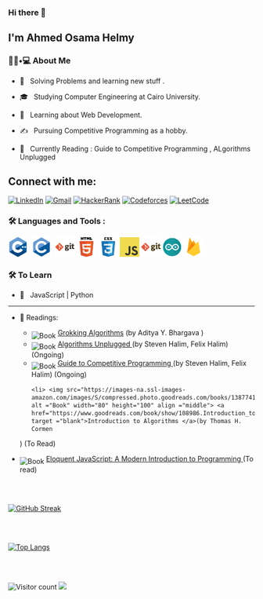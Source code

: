 ### Hi there 👋<h2> I'm Ahmed Osama Helmy</h2>

<h3> 👨🏻•💻 About Me </h3>



- 🤔 &nbsp; Solving Problems and learning new stuff .

- 🎓 &nbsp; Studying Computer Engineering at Cairo University.

- 🌱 &nbsp; Learning about Web Development.

- ✍️ &nbsp; Pursuing Competitive Programming as a hobby.

- 💬 &nbsp; Currently Reading : Guide to Competitive Programming , ALgorithms Unplugged  

##  Connect with me:

[![LinkedIn](https://img.shields.io/badge/LinkedIn-0077B5?style=for-the-badge&logo=linkedin&logoColor=white)](https://www.linkedin.com/in/ahmed-osama-helmy/)
[![Gmail](https://img.shields.io/badge/Gmail-D14836?style=for-the-badge&logo=gmail&logoColor=white)](mailto:ahmed.osama1982002@gmail.com)
[![HackerRank](https://img.shields.io/badge/-Hackerrank-2EC866?style=for-the-badge&logo=HackerRank&logoColor=white)](https://www.hackerrank.com/ahmed_os_helmy)
[![Codeforces](https://img.shields.io/badge/Codeforces-445f9d?style=for-the-badge&logo=Codeforces&logoColor=white)](https://codeforces.com/profile/linguini_)
[![LeetCode](https://img.shields.io/badge/LeetCode-000000?style=for-the-badge&logo=LeetCode&logoColor=#d16c06)](https://leetcode.com/AhmedOsama198/)
  

### :hammer_and_wrench: Languages and Tools :


<div>
  <img src="https://github.com/devicons/devicon/blob/master/icons/cplusplus/cplusplus-original.svg" title="C++" alt="C++" width="40" height="40"/>&nbsp;
  <img src="https://github.com/devicons/devicon/blob/master/icons/c/c-original.svg" title="C" alt="C" width="40" height="40"/>&nbsp;
  <img src="https://github.com/devicons/devicon/blob/master/icons/git/git-original-wordmark.svg" title="Git" **alt="Git" width="40" height="40"/>
  <code><img height="40" src="https://raw.githubusercontent.com/github/explore/80688e429a7d4ef2fca1e82350fe8e3517d3494d/topics/html/html.png"></code>
<code><img height="40" src="https://raw.githubusercontent.com/github/explore/80688e429a7d4ef2fca1e82350fe8e3517d3494d/topics/css/css.png"></code>
<code><img height="40" src="https://raw.githubusercontent.com/github/explore/80688e429a7d4ef2fca1e82350fe8e3517d3494d/topics/javascript/javascript.png"></code>
<code><img height="40" src="https://raw.githubusercontent.com/github/explore/80688e429a7d4ef2fca1e82350fe8e3517d3494d/topics/git/git.png"></code>
<code><img height="40" src="https://raw.githubusercontent.com/github/explore/80688e429a7d4ef2fca1e82350fe8e3517d3494d/topics/arduino/arduino.png"></code>
<code><img height="40" src="https://raw.githubusercontent.com/github/explore/80688e429a7d4ef2fca1e82350fe8e3517d3494d/topics/firebase/firebase.png"></code>
</div>

<h3>🛠 To Learn</h3>

- 🔧 &nbsp; JavaScript | Python

<hr>

- 📖 Readings:
        <ul>
        <li><img src="https://images-na.ssl-images-amazon.com/images/S/compressed.photo.goodreads.com/books/1458747997i/22847284.jpg" alt ="Book" width="80" height="100" align ="middle"> <a href="https://www.goodreads.com/book/show/22847284-grokking-algorithms-an-illustrated-guide-for-programmers-and-other-curio" target ="_blank" >Grokking Algorithms</a> (by Aditya Y. Bhargava
)
       <li > <img src="https://images-na.ssl-images-amazon.com/images/S/compressed.photo.goodreads.com/books/1347937643i/9978521.jpg" alt ="Book" width="80" height="100" align ="middle"> <a href="https://www.goodreads.com/book/show/9978521-algorithms-unplugged" target ="blank">Algorithms Unplugged </a> (by Steven Halim, Felix Halim) (Ongoing)
              <li > <img src="https://images-na.ssl-images-amazon.com/images/S/compressed.photo.goodreads.com/books/1518060342i/36881945.jpg" alt ="Book" width="80" height="100" align ="middle"> <a href="https://www.goodreads.com/book/show/36881945-guide-to-competitive-programming" target ="blank">Guide to Competitive Programming </a> (by Steven Halim, Felix Halim) (Ongoing)
       
      <li> <img src="https://images-na.ssl-images-amazon.com/images/S/compressed.photo.goodreads.com/books/1387741681i/108986.jpg" alt ="Book" width="80" height="100" align ="middle"> <a href="https://www.goodreads.com/book/show/108986.Introduction_to_Algorithms" target ="blank">Introduction to Algorithms </a>(by Thomas H. Cormen
) (To Read)
        <li> <img src="https://images-na.ssl-images-amazon.com/images/S/compressed.photo.goodreads.com/books/1308260856i/8910666.jpg" alt ="Book" width="80" height="100" align ="middle"> <a href="https://www.goodreads.com/book/show/39866497-eloquent-javascript" target ="blank">Eloquent JavaScript: A Modern Introduction to Programming </a> (To read)
        </ul>

<br/><br/>

[![GitHub Streak](http://github-readme-streak-stats.herokuapp.com?user=AhmedOsama198&theme=dark&date_format=M%20j%5B%2C%20Y%5D)](https://git.io/streak-stats)

<br/>

<br/>

[![Top Langs](https://github-readme-stats.vercel.app/api/top-langs/?username=AhmedOsama198&layout=compact&theme=vision-friendly-dark)](https://github.com/anuraghazra/github-readme-stats)

<br><br>




![Visitor count](https://visitor-badge.laobi.icu/badge?page_id=AhmedOsama198.AhmedOsama198)   <img src="https://media.giphy.com/media/dxn6fRlTIShoeBr69N/giphy.gif" width="30">


